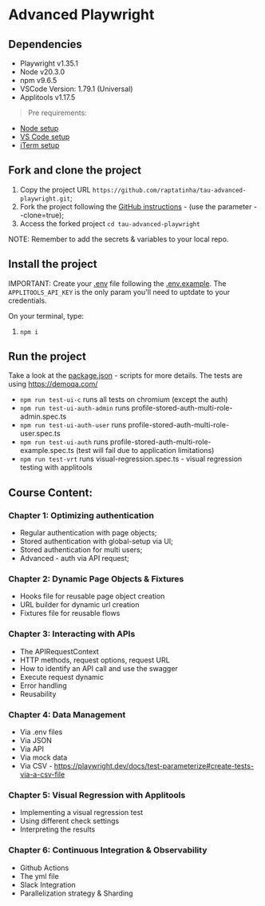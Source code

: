 # Advanced Playwright
## Dependencies

- Playwright v1.35.1
- Node v20.3.0
- npm v9.6.5
- VSCode Version: 1.79.1 (Universal)
- Applitools v1.17.5

> Pre requirements: 
- [Node setup](https://nodejs.dev/en/learn/how-to-install-nodejs/)
- [VS Code setup](https://code.visualstudio.com/learn/get-started/basics)
- [iTerm setup](https://iterm2.com/documentation-one-page.html)

## Fork and clone the project

1. Copy the project URL `https://github.com/raptatinha/tau-advanced-playwright.git`;
1. Fork the project following the [GitHub instructions](https://docs.github.com/en/get-started/quickstart/fork-a-repo) - (use the parameter --clone=true);
1. Access the forked project `cd tau-advanced-playwright`

NOTE: Remember to add the secrets & variables to your local repo.

## Install the project

IMPORTANT: Create your [.env](.env) file following the [.env.example](.env.example). The `APPLITOOLS_API_KEY` is the only param you'll need to uptdate to your credentials.

On your terminal, type:

1. `npm i`

## Run the project
Take a look at the [package.json](package.json) - scripts for more details.
The tests are using https://demoqa.com/

- `npm run test-ui-c` runs all tests on chromium (except the auth)
- `npm run test-ui-auth-admin` runs profile-stored-auth-multi-role-admin.spec.ts
- `npm run test-ui-auth-user` runs profile-stored-auth-multi-role-user.spec.ts
- `npm run test-ui-auth` runs profile-stored-auth-multi-role-example.spec.ts (test will fail due to application limitations)
- `npm run test-vrt` runs visual-regression.spec.ts - visual regression testing with applitools 

## Course Content:
### Chapter 1: Optimizing authentication
- Regular authentication with page objects;
- Stored authentication with global-setup via UI;
- Stored authentication for multi users;
- Advanced - auth via API request;
### Chapter 2: Dynamic Page Objects & Fixtures
- Hooks file for reusable page object creation
- URL builder for dynamic url creation
- Fixtures file for reusable flows
### Chapter 3: Interacting with APIs
- The APIRequestContext
- HTTP methods, request options, request URL
- How to identify an API call and use the swagger
- Execute request dynamic
- Error handling
- Reusability
### Chapter 4: Data Management
- Via .env files
- Via JSON
- Via API
- Via mock data
- Via CSV - https://playwright.dev/docs/test-parameterize#create-tests-via-a-csv-file
### Chapter 5: Visual Regression with Applitools
- Implementing a visual regression test
- Using different check settings
- Interpreting the results
### Chapter 6: Continuous Integration & Observability
- Github Actions
- The yml file
- Slack Integration
- Parallelization strategy & Sharding
